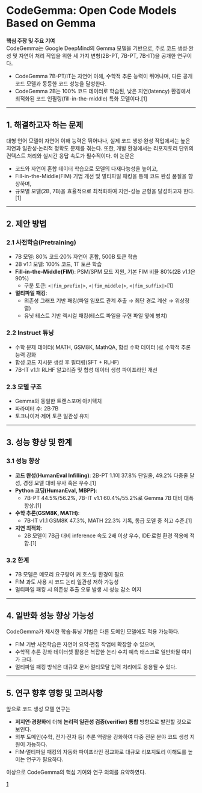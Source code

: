 # CodeGemma: Open Code Models Based on Gemma

**핵심 주장 및 주요 기여**  
CodeGemma는 Google DeepMind의 Gemma 모델을 기반으로, 주로 코드 생성·완성 및 자연어 처리 작업을 위한 세 가지 변형(2B-PT, 7B-PT, 7B-IT)을 공개한 연구이다.  
- CodeGemma 7B-PT/IT는 자연어 이해, 수학적 추론 능력이 뛰어나며, 다른 공개 코드 모델과 동등한 코드 성능을 달성한다.  
- CodeGemma 2B는 100% 코드 데이터로 학습된, 낮은 지연(latency) 환경에서 최적화된 코드 인필링(fill-in-the-middle) 특화 모델이다.[1]

***

## 1. 해결하고자 하는 문제  
대형 언어 모델이 자연어 이해 능력은 뛰어나나, 실제 코드 생성·완성 작업에서는 높은 지연과 일관성·논리적 정확도 문제를 겪는다. 또한, 개발 환경에서는 리포지토리 단위의 컨텍스트 처리와 실시간 응답 속도가 필수적이다. 이 논문은  
- 코드와 자연어 혼합 데이터 학습으로 모델의 다재다능성을 높이고,  
- Fill-in-the-Middle(FIM) 기법 개선 및 멀티파일 패킹을 통해 코드 완성 품질을 향상하며,  
- 규모별 모델(2B, 7B)을 효율적으로 최적화하여 지연-성능 균형을 달성하고자 한다.[1]

***

## 2. 제안 방법  
### 2.1 사전학습(Pretraining)  
- 7B 모델: 80% 코드·20% 자연어 혼합, 500B 토큰 학습  
- 2B v1.1 모델: 100% 코드, 1T 토큰 학습  
- **Fill-in-the-Middle(FIM)**: PSM/​SPM 모드 지원, 기본 FIM 비율 80%(2B v1.1은 90%)  
  - 구분 토큰: `<|fim_prefix|>`, `<|fim_middle|>`, `<|fim_suffix|>`[1]  
- **멀티파일 패킹**:  
  - 의존성 그래프 기반 패킹(파일 임포트 관계 추출 → 최단 경로 계산 → 위상정렬)  
  - 유닛 테스트 기반 렉시컬 패킹(테스트 파일을 구현 파일 옆에 병치)  

### 2.2 Instruct 튜닝  
- 수학 문제 데이터( MATH, GSM8K, MathQA, 합성 수학 데이터 )로 수학적 추론 능력 강화  
- 합성 코드 지시문 생성 후 필터링(SFT + RLHF)  
- 7B-IT v1.1: RLHF 알고리즘 및 합성 데이터 생성 파이프라인 개선  

### 2.3 모델 구조  
- Gemma와 동일한 트랜스포머 아키텍처  
- 파라미터 수: 2B·7B  
- 토크나이저·제어 토큰 일관성 유지  

***

## 3. 성능 향상 및 한계  
### 3.1 성능 향상  
- **코드 완성(HumanEval Infilling)**: 2B-PT 1.1이 37.8% 단일줄, 49.2% 다중줄 달성, 경쟁 모델 대비 유사 혹은 우수.[1]
- **Python 코딩(HumanEval, MBPP)**:  
  - 7B-PT 44.5%/56.2%, 7B-IT v1.1 60.4%/55.2%로 Gemma 7B 대비 대폭 향상.[1]
- **수학 추론(GSM8K, MATH)**:  
  - 7B-IT v1.1 GSM8K 47.3%, MATH 22.3% 기록, 동급 모델 중 최고 수준.[1]
- **지연 최적화**:  
  - 2B 모델이 7B급 대비 inference 속도 2배 이상 우수, IDE·로컬 환경 적용에 적합.[1]

### 3.2 한계  
- 7B 모델은 메모리 요구량이 커 호스팅 환경이 필요  
- FIM 과도 사용 시 코드 논리 일관성 저하 가능성  
- 멀티파일 패킹 시 의존성 추출 오류 발생 시 성능 감소 여지  

***

## 4. 일반화 성능 향상 가능성  
CodeGemma가 제시한 학습·튜닝 기법은 다른 도메인 모델에도 적용 가능하다.  
- FIM 기반 사전학습은 자연어 요약·편집 작업에 확장할 수 있으며,  
- 수학적 추론 강화 데이터셋 활용은 복잡한 논리·수치 예측 태스크로 일반화될 여지가 크다.  
- 멀티파일 패킹 방식은 대규모 문서·멀티모달 입력 처리에도 응용될 수 있다.  

***

## 5. 연구 향후 영향 및 고려사항  
앞으로 코드 생성 모델 연구는  
- **저지연·경량화**에 더해 **논리적 일관성 검증(verifier) 통합** 방향으로 발전할 것으로 보인다.  
- 외부 도메인(수학, 전기·전자 등) 추론 역량을 강화하여 다중 전문 분야 코드 생성 지원이 가능하다.  
- FIM·멀티파일 패킹의 자동화 파이프라인 정교화로 대규모 리포지토리 이해도를 높이는 연구가 필요하다.  

이상으로 CodeGemma의 핵심 기여와 연구 의의를 요약하였다.

[1](https://ppl-ai-file-upload.s3.amazonaws.com/web/direct-files/attachments/65988149/14b637ac-11bb-4512-abc9-7417b886f82c/2406.11409v2.pdf)
